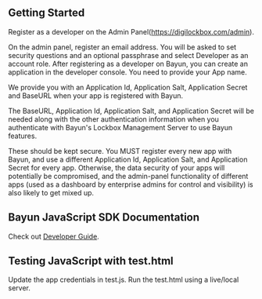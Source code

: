 ## Getting Started

Register as a developer on the Admin Panel(https://digilockbox.com/admin).

On the admin panel, register an email address. You will be asked to set security questions and an optional passphrase and select Developer as an account role. After registering as a developer on Bayun, you can create an application in the developer console. You need to provide your App name. 

We provide you with an Application Id, Application Salt, Application Secret and BaseURL when your app is registered with Bayun.

The BaseURL, Application Id, Application Salt, and Application Secret will be needed along with the other authentication information when you authenticate with Bayun's Lockbox Management Server to use Bayun features.

These should be kept secure. You MUST register every new app with Bayun, and use a different Application Id, Application Salt, and Application Secret for every app. Otherwise, the data security of your apps will potentially be compromised, and the admin-panel functionality of different apps (used as a dashboard by enterprise admins for control and visibility) is also likely to get mixed up.


## Bayun JavaScript SDK Documentation

Check out [Developer Guide](https://bayun.gitbook.io/bayuncoresdk-javascript-programming-guide/).

## Testing JavaScript with test.html

Update the app credentials in test.js.
Run the test.html using a live/local server.
